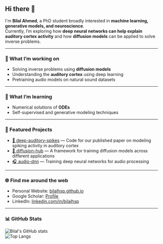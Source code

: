 ## Hi there 👋

I'm **Bilal Ahmed**, a PhD student broadly interested in **machine learning, generative models, and neuroscience**.  
Currently, I’m exploring how **deep neural networks can help explain auditory cortex activity** and how **diffusion models** can be applied to solve inverse problems.  

---

### 🔭 What I’m working on
- Solving inverse problems using **diffusion models**  
- Understanding the **auditory cortex** using deep learning  
- Pretraining audio models on natural sound datasets  

---

### 🌱 What I’m learning
- Numerical solutions of **ODEs**  
- Self-supervised and generative modeling techniques  

---

### 📂 Featured Projects
- [🧠 deep-auditory-spikes](https://github.com/bilalhsp/deep-auditory-spikes) — Code for our published paper on modeling spiking activity in auditory cortex  
- [🌌 diffusion-hub](https://github.com/bilalhsp/diffusion-hub) — A framework for training diffusion models across different applications  
- [🎧 audio-dnn](https://github.com/bilalhsp/audio-dnn) — Training deep neural networks for audio processing  


---

### 🌐 Find me around the web
- Personal Website: [bilalhsp.github.io](https://bilalhsp.github.io/)  
- Google Scholar: [Profile](https://scholar.google.com/) <!-- replace with your actual scholar link if you want -->
- LinkedIn: [linkedin.com/in/bilalhsp](https://www.linkedin.com/in/bilalhsp)  

---

### 📊 GitHub Stats
![Bilal's GitHub stats](https://github-readme-stats.vercel.app/api?username=bilalhsp&show_icons=true&theme=tokyonight)  
![Top Langs](https://github-readme-stats.vercel.app/api/top-langs/?username=bilalhsp&layout=compact&theme=tokyonight)





<!--

## Hi there 👋
- 🔭 I’m currently working on:
  - Solving inverse problems using diffusion models
  - understanding auditory cortex 
- 🌱 I’m currently learning
  - Numerical solution of ODEs  
**bilalhsp/bilalhsp** is a ✨ _special_ ✨ repository because its `README.md` (this file) appears on your GitHub profile.

Here are some ideas to get you started:

- 🔭 I’m currently working on ...
- 🌱 I’m currently learning ...
- 👯 I’m looking to collaborate on ...
- 🤔 I’m looking for help with ...
- 💬 Ask me about ...
- 📫 How to reach me: ...
- 😄 Pronouns: ...
- ⚡ Fun fact: ...
-->
